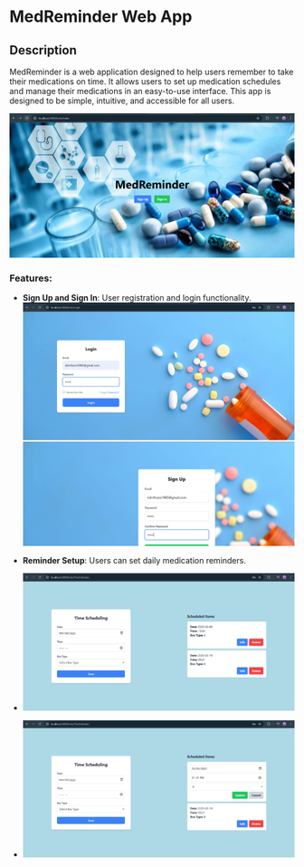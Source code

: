 # MedReminder Web App

## Description

MedReminder is a web application designed to help users remember to take their medications on time. It allows users to set up medication schedules and manage their medications in an easy-to-use interface. This app is designed to be simple, intuitive, and accessible for all users.


  ![web app](https://github.com/BuddhiniNavoda/MedReminder_EC6020/blob/main/UI%20design/Index.png?raw=true)

### Features:
- **Sign Up and Sign In**: User registration and login functionality.
  ![signin](https://github.com/BuddhiniNavoda/MedReminder_EC6020/blob/main/UI%20design/Login%20(2).png?raw=true)
  ![signup](https://github.com/BuddhiniNavoda/MedReminder_EC6020/blob/main/UI%20design/Signup.png?raw=true)
  
- **Reminder Setup**: Users can set daily medication reminders.
- ![schedule](https://github.com/BuddhiniNavoda/MedReminder_EC6020/blob/main/UI%20design/Schedule.png?raw=true)
- ![manage](https://github.com/BuddhiniNavoda/MedReminder_EC6020/blob/main/UI%20design/manage.png?raw=true)

